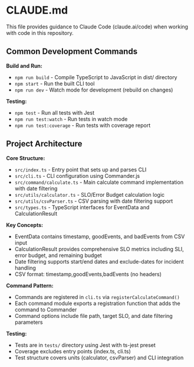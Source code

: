 # CLAUDE.md

This file provides guidance to Claude Code (claude.ai/code) when working with code in this repository.

## Common Development Commands

**Build and Run:**
- `npm run build` - Compile TypeScript to JavaScript in dist/ directory
- `npm start` - Run the built CLI tool
- `npm run dev` - Watch mode for development (rebuild on changes)

**Testing:**
- `npm test` - Run all tests with Jest
- `npm run test:watch` - Run tests in watch mode
- `npm run test:coverage` - Run tests with coverage report

## Project Architecture

**Core Structure:**
- `src/index.ts` - Entry point that sets up and parses CLI
- `src/cli.ts` - CLI configuration using Commander.js
- `src/command/calculate.ts` - Main calculate command implementation with date filtering
- `src/utils/calculator.ts` - SLO/Error Budget calculation logic
- `src/utils/csvParser.ts` - CSV parsing with date filtering support
- `src/types.ts` - TypeScript interfaces for EventData and CalculationResult

**Key Concepts:**
- EventData contains timestamp, goodEvents, and badEvents from CSV input
- CalculationResult provides comprehensive SLO metrics including SLI, error budget, and remaining budget
- Date filtering supports start/end dates and exclude-dates for incident handling
- CSV format: timestamp,goodEvents,badEvents (no headers)

**Command Pattern:**
- Commands are registered in `cli.ts` via `registerCalculateCommand()`
- Each command module exports a registration function that adds the command to Commander
- Command options include file path, target SLO, and date filtering parameters

**Testing:**
- Tests are in `tests/` directory using Jest with ts-jest preset
- Coverage excludes entry points (index.ts, cli.ts)
- Test structure covers units (calculator, csvParser) and CLI integration